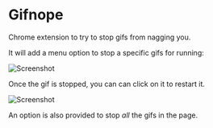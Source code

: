 # Gifnope

Chrome extension to try to stop gifs from nagging you.

It will add a menu option to stop a specific gifs for running:

![Screenshot](https://dl.dropboxusercontent.com/u/152161/gifnope/Screen%20Shot%202015-04-24%20at%2018.30.00.png)

Once the gif is stopped, you can can click on it to restart it.

![Screenshot](https://dl.dropboxusercontent.com/u/152161/gifnope/Screen%20Shot%202015-04-24%20at%2018.30.15.png)

An option is also provided to stop _all_ the gifs in the page.
